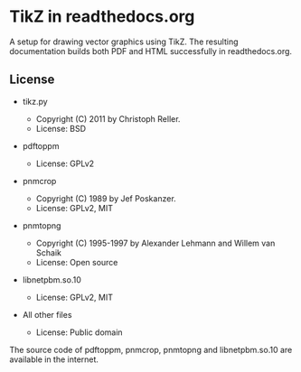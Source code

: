
TikZ in readthedocs.org
=======================

A setup for drawing vector graphics using TikZ.  The resulting
documentation builds both PDF and HTML successfully in
readthedocs.org.

License
-------

* tikz.py
   * Copyright (C) 2011 by Christoph Reller.
   * License: BSD

* pdftoppm
   * License: GPLv2

* pnmcrop
   * Copyright (C) 1989 by Jef Poskanzer.
   * License: GPLv2, MIT

* pnmtopng
   * Copyright (C) 1995-1997 by Alexander Lehmann and Willem van Schaik
   * License: Open source

* libnetpbm.so.10
   * License: GPLv2, MIT

* All other files
   * License: Public domain

The source code of pdftoppm, pnmcrop, pnmtopng and libnetpbm.so.10 are
available in the internet.